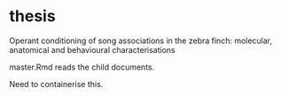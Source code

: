 # thesis
Operant conditioning of song associations in the zebra finch: molecular, anatomical and behavioural characterisations

master.Rmd reads the child documents.

Need to containerise this.
